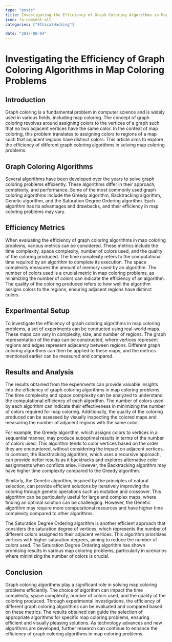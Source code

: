 ```yaml
---
type: "posts"
title: Investigating the Efficiency of Graph Coloring Algorithms in Map Coloring Problems
icon: fa-comment-alt
categories: ["EthicalHacking"]

date: "2017-08-04"
---
```




# Investigating the Efficiency of Graph Coloring Algorithms in Map Coloring Problems

## Introduction
Graph coloring is a fundamental problem in computer science and is widely used in various fields, including map coloring. The concept of graph coloring revolves around assigning colors to the vertices of a graph such that no two adjacent vertices have the same color. In the context of map coloring, this problem translates to assigning colors to regions of a map such that adjacent regions have distinct colors. This article aims to explore the efficiency of different graph coloring algorithms in solving map coloring problems.

## Graph Coloring Algorithms
Several algorithms have been developed over the years to solve graph coloring problems efficiently. These algorithms differ in their approach, complexity, and performance. Some of the most commonly used graph coloring algorithms include the Greedy algorithm, Backtracking algorithm, Genetic algorithm, and the Saturation Degree Ordering algorithm. Each algorithm has its advantages and drawbacks, and their efficiency in map coloring problems may vary.

## Efficiency Metrics
When evaluating the efficiency of graph coloring algorithms in map coloring problems, various metrics can be considered. These metrics include the time complexity, space complexity, number of colors used, and the quality of the coloring produced. The time complexity refers to the computational time required by an algorithm to complete its execution. The space complexity measures the amount of memory used by an algorithm. The number of colors used is a crucial metric in map coloring problems, as minimizing the number of colors can indicate the efficiency of an algorithm. The quality of the coloring produced refers to how well the algorithm assigns colors to the regions, ensuring adjacent regions have distinct colors.

## Experimental Setup
To investigate the efficiency of graph coloring algorithms in map coloring problems, a set of experiments can be conducted using real-world maps. These maps can vary in complexity, size, and number of regions. The graph representation of the map can be constructed, where vertices represent regions and edges represent adjacency between regions. Different graph coloring algorithms can then be applied to these maps, and the metrics mentioned earlier can be measured and compared.

## Results and Analysis
The results obtained from the experiments can provide valuable insights into the efficiency of graph coloring algorithms in map coloring problems. The time complexity and space complexity can be analyzed to understand the computational efficiency of each algorithm. The number of colors used by each algorithm can indicate their effectiveness in minimizing the number of colors required for map coloring. Additionally, the quality of the coloring produced can be assessed by visually inspecting the colored maps and measuring the number of adjacent regions with the same color.

For example, the Greedy algorithm, which assigns colors to vertices in a sequential manner, may produce suboptimal results in terms of the number of colors used. This algorithm tends to color vertices based on the order they are encountered, without considering the impact on adjacent vertices. In contrast, the Backtracking algorithm, which uses a recursive approach, can provide better results as it backtracks and explores alternative color assignments when conflicts arise. However, the Backtracking algorithm may have higher time complexity compared to the Greedy algorithm.

Similarly, the Genetic algorithm, inspired by the principles of natural selection, can provide efficient solutions by iteratively improving the coloring through genetic operations such as mutation and crossover. This algorithm can be particularly useful for large and complex maps, where finding an optimal solution can be challenging. However, the Genetic algorithm may require more computational resources and have higher time complexity compared to other algorithms.

The Saturation Degree Ordering algorithm is another efficient approach that considers the saturation degree of vertices, which represents the number of different colors assigned to their adjacent vertices. This algorithm prioritizes vertices with higher saturation degrees, aiming to reduce the number of colors used. The Saturation Degree Ordering algorithm has shown promising results in various map coloring problems, particularly in scenarios where minimizing the number of colors is crucial.

## Conclusion
Graph coloring algorithms play a significant role in solving map coloring problems efficiently. The choice of algorithm can impact the time complexity, space complexity, number of colors used, and the quality of the coloring produced. Through experimental investigations, the efficiency of different graph coloring algorithms can be evaluated and compared based on these metrics. The results obtained can guide the selection of appropriate algorithms for specific map coloring problems, ensuring efficient and visually pleasing solutions. As technology advances and new algorithms are developed, further research can continue to enhance the efficiency of graph coloring algorithms in map coloring problems.